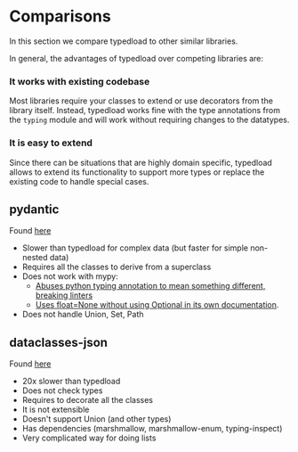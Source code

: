 Comparisons
===========

In this section we compare typedload to other similar libraries.

In general, the advantages of typedload over competing libraries are:

### It works with existing codebase

Most libraries require your classes to extend or use decorators from the library itself.
Instead, typedload works fine with the type annotations from the `typing` module and will work without requiring changes to the datatypes.

### It is easy to extend

Since there can be situations that are highly domain specific, typedload allows to extend its functionality to support more types or replace the existing code to handle special cases.


pydantic
--------

Found [here](https://pydantic-docs.helpmanual.io/)

* Slower than typedload for complex data (but faster for simple non-nested data)
* Requires all the classes to derive from a superclass
* Does not work with mypy:
    * [Abuses python typing annotation to mean something different, breaking linters](https://pydantic-docs.helpmanual.io/usage/models/#required-optional-fields)
    * [Uses float=None without using Optional in its own documentation](https://pydantic-docs.helpmanual.io/usage/models/#recursive-models).
* Does not handle Union, Set, Path

dataclasses-json
----------------

Found [here](https://github.com/lidatong/dataclasses-json)

* 20x slower than typedload
* Does not check types
* Requires to decorate all the classes
* It is not extensible
* Doesn't support Union (and other types)
* Has dependencies (marshmallow, marshmallow-enum, typing-inspect)
* Very complicated way for doing lists
